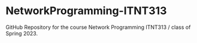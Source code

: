 # NetworkProgramming-ITNT313
GitHub Repository for the course Network Programming ITNT313 / class of Spring 2023. 
